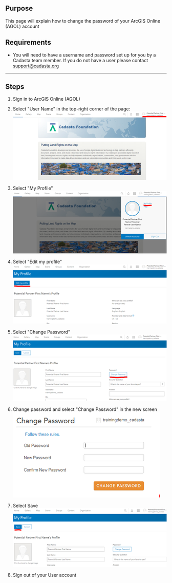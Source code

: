 ## Purpose

This page will explain how to change the password of your ArcGIS Online (AGOL) account

## Requirements

- You will need to have a username and password set up for you by a Cadasta team member. If you do not have a user please contact support@cadasta.org

---

## Steps

1. Sign in to ArcGIS Online (AGOL)
2. Select "User Name" in the top-right corner of the page:
   ![](imgs/image3.png)
3. Select "My Profile"
   ![](imgs/image1.png)

4. Select "Edit my profile"
   ![](imgs/image4.png)

5. Select "Change Password"
   ![](imgs/image2.png)

6. Change password and select "Change Password" in the new screen
   ![](imgs/image6.png)

7. Select Save
   ![](imgs/image5.png)

8. Sign out of your User account
